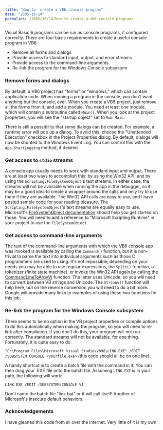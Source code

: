 ```yaml
---
title: "How to  create a VB6 console program"
date: "2005-10-14"
permalink: /2005/10/14/how-to-create-a-vb6-console-program/
---
```

Visual Basic 6 programs can be run as console programs, if configured correctly. There are four basic requirements to create a useful console program in VB6:

*   Remove all forms and dialogs
*   Provide access to standard input, output, and error streams
*   Provide access to the command-line arguments
*   Re-link the program for the Windows Console subsystem

### Remove forms and dialogs

By default, a VB6 project has "forms" or "windows," which can contain application code. When running a program in the console, you don't want anything but the console, ever. When you create a VB6 project, just remove all the forms from it, and add a module. You need at least one module, which will contain a subroutine called `Main()`. When you look at the project properties, you will see the "startup object" set to `Sub Main`.

There is still a possibility that some dialogs can be created. For example, a runtime error will pop up a dialog. To avoid this, choose the "Unattended Execution" checkbox in the Project Properties dialog. By default, dialogs will now be shunted to the Windows Event Log. You can control this with the `App.StartLogging` method, if desired.

### Get access to `stdio` streams

A console app usually needs to work with standard input and output. There are at least two ways to accomplish this: by using the Win32 API, and by using the `Scripting.FileSystemObject`'s text streams. In either case, the streams will not be available when running the app in the debugger, so it may be a good idea to create a wrapper around the calls and only try to use them if they are available. The Win32 API calls are easy to use, and I have posted [sample code][1] for your reading pleasure. The `Scripting.FileSystemObject`'s text streams are equally easy to use. Microsoft's [FileSystemObject documentation][2] should help you get started on those. You will need to add a reference to "Microsoft Scripting Runtime" in your project to use the `FileSystemObject`.

### Get access to command-line arguments

The text of the command-line arguments with which the VB6 console app was invoked is available by calling the `Command()` function, but it is non-trivial to parse the text into individual arguments such as those C programmers are used to using. It's not impossible; depending on your needs you may be able to use regular expressions, the `Split()` function, a tokenizer (finite state machine), or invoke the Win32 API again by calling the [CommandLineToArgvW][3] function. The latter uses Unicode, so you will need to convert between VB strings and Unicode. The `StrConv()` function will help here, but on the reverse conversion you will need to do a bit more. Google will provide many links to examples of using these two functions for this job.

### Re-link the program for the Windows Console subsystem

There seems to be no option in the VB project properties or compile options to do this automatically when making the program, so you will need to re-link after compilation. If you don't do this, your program will not run correctly. The standard streams will not be available, for one thing. Fortunately, it is quite easy to do:

`"C:\Program Files\Microsoft Visual Studio\vb98\LINK.EXE" /EDIT /SUBSYSTEM:CONSOLE <yourfile.exe>` (this code should all be on one line).

A handy shortcut is to create a batch file with the command in it. You can then drag your .EXE file onto the batch file. Assuming `LINK.EXE` is in your path, the following will work:

`LINK.EXE /EDIT /SUBSYSTEM:CONSOLE %1`

Don't name the batch file "link.bat" or it will call itself! Another of Microsoft's insecure default behaviors.

### Acknowledgements

I have gleaned this code from all over the Internet. Very little of it is my own.

 [1]: /articles/ModStdIO.bas.txt
 [2]: http://msdn.microsoft.com/library/en-us/script56/html/FSOoriFileSystemObject.asp
 [3]: http://msdn.microsoft.com/library/en-us/shellcc/platform/shell/reference/functions/commandlinetoargv.asp
